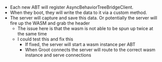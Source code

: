 * Each new ABT will register AsyncBehaviorTreeBridgeClient.
* When they boot, they will write the data to it via a custom method.
* The server will capture and save this data.  Or potentially the server will fire up the WASM and grab the header
  * The issue here is that the wasm is not able to be spun up twice at the same time
  * I could test this and fix this
    * If fixed, the server will start a wasm instance per ABT
    * When Groot connects the server will route to the correct wasm instance and serve connections
